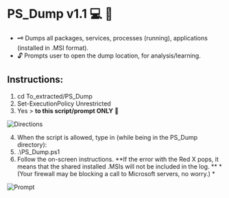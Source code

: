 # PS_Dump v1.1 :computer: :floppy_disk:
* :old_key: Dumps all packages, services, processes (running), applications (installed in .MSI format). 
* :unlock: Prompts user to open the dump location, for analysis/learning.

## Instructions:
1) cd To_extracted/PS_Dump
2) Set-ExecutionPolicy Unrestricted
3) Yes > **to this script/prompt ONLY** :closed_lock_with_key: 

![Directions](https://user-images.githubusercontent.com/91343617/147771625-21e87ed8-b1d4-4f4e-80bd-99f442a85053.png)

4) When the script is allowed, type in (while being in the PS_Dump directory): 
5) .\PS_Dump.ps1
6) Follow the on-screen instructions.
**If the error with the Red X pops, it means that the shared installed .MSIs will not be included in the log. **
*(Your firewall may be blocking a call to Microsoft servers, no worry.) *

![Prompt](https://user-images.githubusercontent.com/91343617/147774124-5294c69a-76fe-43bf-91e5-334342aff8d4.png)


